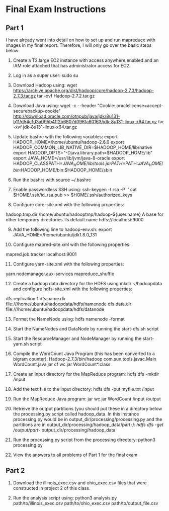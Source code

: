 # Final Exam Instructions

## Part 1
I have already went into detail on how to set up and run mapreduce with images in my final report. Therefore, I will only go over the basic steps below:

1) Create a T2.large EC2 instance with access anywhere enabled and an IAM role attached that has administrator access for EC2.

2) Log in as a super user:
sudo su

3) Download Hadoop using:
wget https://archive.apache.org/dist/hadoop/core/hadoop-2.7.3/hadoop-2.7.3.tar.gz
tar -xvf Hadoop-2.7.2.tar.gz

4) Download Java using:
wget -c --header "Cookie: oraclelicense=accept-securebackup-cookie" http://download.oracle.com/otnpub/java/jdk/8u131-b11/d54c1d3a095b4ff2b6607d096fa80163/jdk-8u131-linux-x64.tar.gz
tar -xvf jdk-8u131-linux-x64.tar.gz

5) Update bashrc with the following variables:
export HADOOP_HOME=/home/ubuntu/hadoop-2.6.0
export HADOOP_COMMON_LIB_NATIVE_DIR=$HADOOP_HOME/lib/native
export HADOOP_OPTS="-Djava.library.path=$HADOOP_HOME/lib"
export JAVA_HOME=/usr/lib/jvm/java-8-oracle
export HADOOP_CLASSPATH=${JAVA_HOME}/lib/tools.jar
PATH=$PATH:$JAVA_HOME/bin:$HADOOP_HOME/bin:$HADOOP_HOME/sbin

6) Run the bashrs with source ~/.bashrc

7) Enable passwordless SSH using:
ssh-keygen -t rsa -P '' 
cat $HOME/.ssh/id_rsa.pub >> $HOME/.ssh/authorized_keys

8) Configure core-site.xml with the following properties:
<property>
	<name>hadoop.tmp.dir</name>
	<value>/home/ubuntu/hadooptmp/hadoop-${user.name}</value>
	<description>A base for other temporary directories.</description>
</property>
<property>
	<name>fs.default.name</name>
	<value>hdfs://localhost:9000</value>
</property>
  
9) Add the following line to hadoop-env.sh:
export JAVA_HOME=/home/ubuntu/jdk1.8.0_131
  
10) Configure mapred-site.xml with the following properties:
  <property>
		<name>mapred.job.tracker</name>
		<value>localhost:9001</value><br/>
	</property>
  
11) Configure yarn-site.xml with the following properties:
  <property>
	<name>yarn.nodemanager.aux-services</name>
	<value>mapreduce_shuffle</value>
  </property>
  
12) Create a hadoop data directory for the HDFS using mkdir ~/hadoopdata and configure hdfs-site.xml with the following properties:
  <property>
	<name>dfs.replication</name>
	<value>1</value>
</property>
<property><name>dfs.name.dir</name>
	<value>file:///home/ubuntu/hadoopdata/hdfs/namenode</value>
</property>
<property>
	<name>dfs.data.dir</name>
	<value>file:///home/ubuntu/hadoopdata/hdfs/datanode</value>
</property>
  
13) Format the NameNode using:
  hdfs namenode -format
  
14) Start the NameNodes and DataNode by running the start-dfs.sh script
  
15) Start the ResourceManager and NodeManager by running the start-yarn.sh script
  
16) Compile the WordCount Java Program (this has been converted to a bigram counter):
  Hadoop-2.7.3/bin/hadoop com.sun.tools.javac.Main WordCount.java
  jar cf wc.jar WordCount*.class
  
17) Create an input directory for the MapReduce program:
  hdfs dfs -mkdir /input
  
18) Add the text file to the input directory:
  hdfs dfs -put myfile.txt /input
  
19) Run the MapReduce Java program:
  jar wc.jar WordCount /input /output
  
20) Retreive the output partitions (you should put these in a directory below the processing.py script called hadoop_data. In this instance processing.py would be in output_dir/processing/processing.py and the partitions are in output_dir/processing/hadoop_data/part-*):
  hdfs dfs -get /output/part-* output_dir/processing/hadoop_data
  
21) Run the processing.py script from the processing directory:
  python3 processing.py
  
22) View the answers to all problems of Part 1 for the final exam
  
## Part 2 
1) Download the illinois_exec.csv and ohio_exec.csv files that were constructed in project 2 of this class.

2) Run the analysis script using:
python3 analysis.py path/to/illinois_exec.csv path/to/ohio_exec.csv path/to/output_file.csv 

